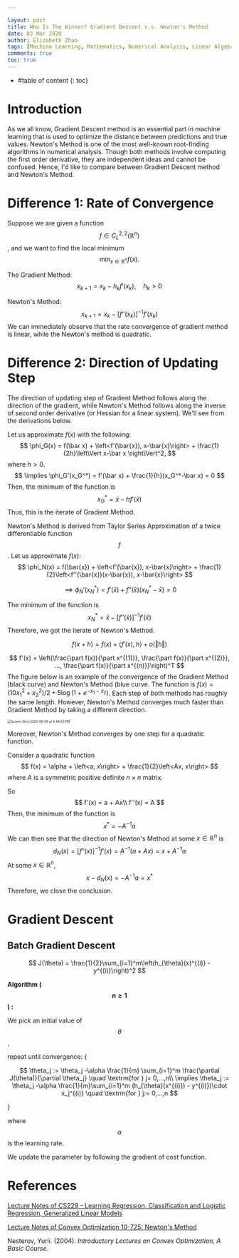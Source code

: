 ```yaml
---

layout: post
title: Who Is The Winner? Gradient Descent v.s. Newton's Method
date: 03 Mar 2020
author: Elizabeth Zhao
tags: [Machine Learning, Mathematics, Numerical Analysis, Linear Algebra, Convex Optimization]
comments: true
toc: true
---
```


* #table of content
{: toc}

# Introduction

As we all know, Gradient Descent method is an essential part in machine learning that is used to optimize the distance between predictions and true values. Newton's Method is one of the most well-known root-finding algorithms in numerical analysis. Though both methods involve computing the first order derivative, they are independent ideas and cannot be confused. Hence, I'd like to compare between Gradient Descent method and Newton's Method.    

# Difference 1: Rate of Convergence

Suppose we are given a function $$f\in C_{L}^{2,2}(\mathbb{R}^n)$$, and we want to find the local minimum 
$$
\min_{x\in \mathbb{R}^n} f(x).
$$


The Gradient Method:
$$
x_{k+1} = x_k - h_k f'(x_k),\quad h_k > 0
$$


Newton's Method:
$$
x_{k+1} = x_k - [f''(x_k)]^{-1}f'(x_k)
$$
We can immediately observe that the rate convergence of gradient method is linear, while the Newton's method is quadratic. 

# Difference 2: Direction of Updating Step 

The direction of updating step of Gradient Method follows along the direction of the gradient, while Newton's Method follows along the inverse of second order derivative (or Hessian for a linear system). We'll see from the derivations below. 

Let us approximate $f(x)$ with the following:
$$
\phi_G(x) = f(\bar x) + \left<f'(\bar{x}), x-\bar{x}\right> + \frac{1}{2h}\left\Vert x-\bar x \right\Vert^2,
$$
where $h >0$. 
$$
\implies \phi_G'(x_G^*) = f'(\bar x) + \frac{1}{h}(x_G^*-\bar x) = 0
$$
Then, the minimum of the function is
$$
x^*_G = \bar x - hf'(\bar x)
$$
Thus, this is the iterate of Gradient Method. 



Newton's Method is derived from Taylor Series Approximation of a twice differentiable function $$f$$. Let us approximate $f(x)$:
$$
\phi_N(x) = f(\bar{x}) + \left<f'(\bar{x}), x-\bar{x}\right> + \frac{1}{2}\left<f''(\bar{x})(x-\bar{x}), x-\bar{x}\right>
$$

$$
\implies \phi_N'(x_N^*) = f'(\bar x) + f''(\bar x)(x_N^*-\bar x) = 0
$$

The minimum of the function is
$$
x_N^* = \bar x - \left[f''(\bar x)\right]^{-1}f'(\bar x)
$$
Therefore, we got the iterate of Newton's Method.

<!-- Recall the inner product between $x$ and $y$, -->

<!--
$$
\left< x, y \right> = \sum_{i=1}^n x^{(i)}y^{(i)}, \quad \textrm{where} \quad x, y \in \mathbb{R}^n\\
\left\Vert x \right\Vert = \sqrt{\left< x, x \right>}
$$
<!--The gradient by definiton is -->
$$
f(x+h) = f(x) + \left< f'(x), h \right> + o(\Vert h\Vert)
$$
<!--The coordinate representation of the gradient is-->
$$
f'(x) = \left(\frac{\part f(x)}{\part x^{(1)}}, \frac{\part f(x)}{\part x^{(2)}}, ..., \frac{\part f(x)}{\part x^{(n)}}\right)^T
$$
The figure below is an example of the convergence of the Gradient Method (black curve) and Newton's Method (blue curve. The function is $f(x)= (10x_1^2 + x_2^2)/2 + 5\log(1 + e^{-x_1-x_2})$. Each step of both methods has roughly the same length. However, Newton's Method converges much faster than Gradient Method by taking a different direction. 

<img src="/Users/ruonanzhao/Desktop/Screen Shot 2020-09-09 at 4.48.43 PM.png" alt="Screen Shot 2020-09-09 at 4.48.43 PM" style="zoom:50%;" />

Moreover, Newton's Method converges by one step for a quadratic function.

Consider a quadratic function
$$
f(x) = \alpha + \left<a, x\right> + \frac{1}{2}\left<Ax, x\right>
$$
where $A$ is a symmetric positive definite $n \times n$ matrix.

So
$$
f'(x) = a + Ax\\
f''(x) = A
$$
Then, the minimum of the function is 
$$
x^* =-A^{-1}a
$$
We can then see that the direction of Newton's Method at some $x \in \mathbb{R}^n$ is
$$
d_N(x)= \left[f''(x)\right]^{-1}f'(x)= A^{-1}(a+ Ax) = x + A^{-1}a
$$
At some $x \in \mathbb{R}^n$, 
$$
x - d_N(x) = -A^{-1}a = x^*
$$
Therefore, we close the conclusion.

# Gradient Descent

## Batch Gradient Descent 

<!-- Given the *cost function* -->
$$
J(\theta) = \frac{1}{2}\sum_{i=1}^m\left(h_{\theta}(x)^{(i)} - y^{(i)}\right)^2
$$



<!--We want to choose $$\theta$$ that minimizes $$J(\theta)$$. --> 

**Algorithm ($$n\geq 1$$) :**

We pick an initial value of $$\theta$$,

repeat until convergence: {


$$
\theta_j := \theta_j -\alpha \frac{1}{m} \sum_{i=1}^m \frac{\partial J(\theta)}{\partial \theta_j} \quad \textrm{for } j= 0,...,n\\
\implies \theta_j := \theta_j -\alpha \frac{1}{m}\sum_{i=1}^m (h_{\theta}(x^{(i)}) - y^{(i)})\cdot x_j^{(i)} \quad \textrm{for } j:= 0,...,n
$$


}

where $$\alpha$$ is the learning rate.

We update the parameter by following the gradient of cost function.

# References

[Lecture Notes of CS229 - Learning Regression, Classification and Logistic Regression, Generalized Linear Models](https://see.stanford.edu/materials/aimlcs229/cs229-notes1.pdf)

[Lecture Notes of Convex Optimization 10-725: Newton's Method](http://www.stat.cmu.edu/~ryantibs/convexopt-S15/lectures/14-newton.pdf)

Nesterov, Yurii. (2004). *Introductory Lectures on Convex Optimization, A Basic Course*.

